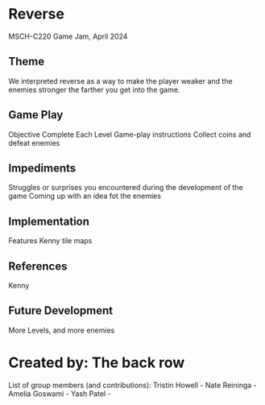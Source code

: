 # Reverse
MSCH-C220 Game Jam, April 2024

## Theme
We interpreted reverse as a way to make the player weaker and the enemies stronger the farther you get into the game. 

## Game Play
Objective
Complete Each Level
Game-play instructions
Collect coins and defeat enemies

## Impediments
Struggles or surprises you encountered during the development of the game
Coming up with an idea fot the enemies

## Implementation
Features
Kenny tile maps

## References
Kenny 
## Future Development
More Levels, and more enemies

# Created by: The back row
List of group members (and contributions):
  Tristin Howell - 
  Nate Reininga - 
  Amelia Goswami - 
  Yash Patel - 
